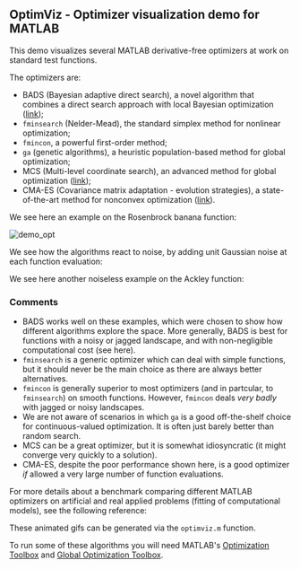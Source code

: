 ## OptimViz - Optimizer visualization demo for MATLAB

This demo visualizes several MATLAB derivative-free optimizers at work on standard test functions.

The optimizers are:

- BADS (Bayesian adaptive direct search), a novel algorithm that combines a direct search approach with local Bayesian optimization ([link](https://github.com/lacerbi/bads));
- `fminsearch` (Nelder-Mead), the standard simplex method for nonlinear optimization;
- `fmincon`, a powerful first-order method;
- `ga` (genetic algorithms), a heuristic population-based method for global optimization;
- MCS (Multi-level coordinate search), an advanced method for global optimization ([link](http://www.mat.univie.ac.at/~neum/software/mcs/));
- CMA-ES (Covariance matrix adaptation - evolution strategies), a state-of-the-art method for nonconvex optimization ([link](https://www.lri.fr/~hansen/cmaesintro.html)).

We see here an example on the Rosenbrock banana function:

![demo_opt](http://luigiacerbi.com/wp-content/uploads/2016/05/demo_opt.png)

We see how the algorithms react to noise, by adding unit Gaussian noise at each function evaluation:

We see here another noiseless example on the Ackley function:


### Comments

- BADS works well on these examples, which were chosen to show how different algorithms explore the space. More generally, BADS is best for functions with a noisy or jagged landscape, and with non-negligible computational cost (see here).
- `fminsearch` is a generic optimizer which can deal with simple functions, but it should never be the main choice as there are always better alternatives.
- `fmincon` is generally superior to most optimizers (and in partcular, to `fminsearch`) on smooth functions. However, `fmincon` deals *very badly* with jagged or noisy landscapes.
- We are not aware of scenarios in which `ga` is a good off-the-shelf choice for continuous-valued optimization. It is often just barely better than random search.
- MCS can be a great optimizer, but it is somewhat idiosyncratic (it might converge very quickly to a solution).
- CMA-ES, despite the poor performance shown here, is a good optimizer *if* allowed a very large number of function evaluations.

For more details about a benchmark comparing different MATLAB optimizers on artificial and real applied problems (fitting of computational models), see the following reference:




These animated gifs can be generated via the `optimviz.m` function. 

To run some of these algorithms you will need MATLAB's [Optimization Toolbox](http://www.mathworks.com/products/optimization/) and [Global Optimization Toolbox](http://www.mathworks.com/products/global-optimization/).

